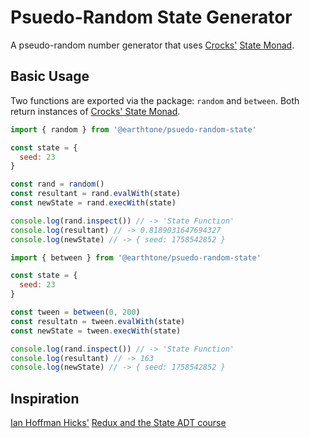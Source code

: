 # Psuedo-Random State Generator

A pseudo-random number generator that uses [Crocks'](https://crocks.dev/) [State Monad](https://crocks.dev/docs/crocks/State.html).

## Basic Usage

Two functions are exported via the package: `random` and `between`. Both return instances of [Crocks' State Monad](https://crocks.dev/docs/crocks/State.html).

```js
import { random } from '@earthtone/psuedo-random-state'

const state = {
  seed: 23
}

const rand = random()
const resultant = rand.evalWith(state)
const newState = rand.execWith(state)

console.log(rand.inspect()) // -> 'State Function'
console.log(resultant) // -> 0.8189031647694327
console.log(newState) // -> { seed: 1758542852 }
```

```js
import { between } from '@earthtone/psuedo-random-state'

const state = {
  seed: 23
}

const tween = between(0, 200)
const resultatn = tween.evalWith(state)
const newState = tween.execWith(state)

console.log(rand.inspect()) // -> 'State Function'
console.log(resultant) // -> 163
console.log(newState) // -> { seed: 1758542852 }
```

## Inspiration

[Ian Hoffman Hicks'](https://github.com/evilsoft) [Redux and the State ADT course](https://egghead.io/courses/redux-and-the-state-adt)
